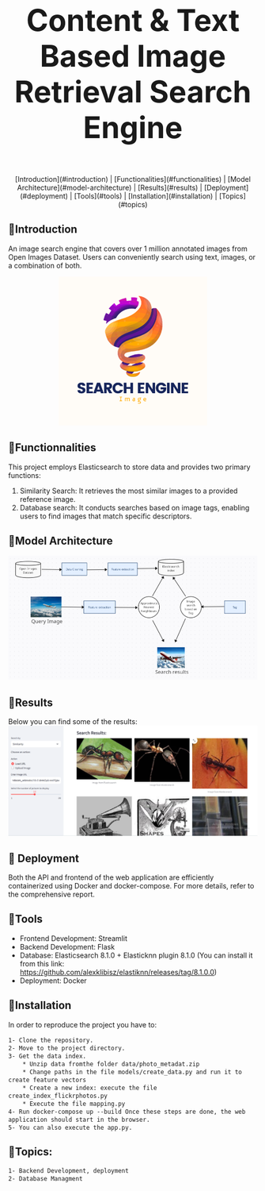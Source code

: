 
# <p align="center" style="font-size: 60px;"><strong>Content & Text Based Image Retrieval Search Engine</strong></p>

<p align="center">
  [Introduction](#introduction) | [Functionalities](#functionalities) | [Model Architecture](#model-architecture) | [Results](#results) | [Deployment](#deployment) | [Tools](#tools) | [Installation](#installation) | [Topics](#topics)
</p>

  
## 🔗Introduction 
An image search engine that covers over 1 million annotated images from Open Images Dataset. Users can conveniently search using text, images, or a combination of both.
<div align="center">
  <img src="/media/Search%20Engine.png" alt="Logo" width="300" height="300">
</div>

## 🔗Functionnalities
This project employs Elasticsearch to store data and provides two primary functions:
1. Similarity Search: It retrieves the most similar images to a provided reference image.
2. Database search: It conducts searches based on image tags, enabling users to find images that match specific descriptors.
 
## 🔗Model Architecture
![Architecture](/media/transormation.png)

## 🔗Results
Below you can find some of the results:
![Architecture](/media/result1.png)

## 🔗 Deployment
Both the API and frontend of the web application are efficiently containerized using Docker and docker-compose. For more details, refer to the comprehensive report.

## 🔗Tools
- Frontend Development: Streamlit
- Backend Development: Flask
- Database: Elasticsearch 8.1.0 + Elasticknn plugin 8.1.0 (You can install it from this link: https://github.com/alexklibisz/elastiknn/releases/tag/8.1.0.0)
- Deployment: Docker
    
## 🔗Installation
In order to reproduce the project you have to:

    1- Clone the repository.
    2- Move to the project directory.
    3- Get the data index.
        * Unzip data fromthe folder data/photo_metadat.zip
        * Change paths in the file models/create_data.py and run it to create feature vectors 
        * Create a new index: execute the file create_index_flickrphotos.py
        * Execute the file mapping.py
    4- Run docker-compose up --build Once these steps are done, the web application should start in the browser.
    5- You can also execute the app.py.

## 🔗Topics:
    1- Backend Development, deployment
    2- Database Managment
    

